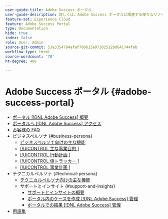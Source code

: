 ```yaml
---
user-guide-title: Adobe Success ポータル
user-guide-description: 詳しくは、Adobe Success ポータルに関連する様々なリソースを参照してください。
feature-set: Experience Cloud
feature: Adobe Success Portal
type: Documentation
hide: true
index: false
role: User, Admin
source-git-commit: 53a3354794afaf700613a073025129d641744fab
workflow-type: tm+mt
source-wordcount: '70'
ht-degree: 40%

---
```



# Adobe Success ポータル {#adobe-success-portal}

- [ポータル  [!DNL Adobe Success]  概要](/help/adobe-success-portal/adobe-success-portal-introduction.md)
- [ポータルへ  [!DNL Adobe Success]  アクセス](/help/adobe-success-portal/access-to-the-adobe-success-portal.md)
- [お客様の FAQ](/help/adobe-success-portal/adobe-success-portal-customer-faq.md)
- ビジネスペルソナ {#business-persona}
   - [ビジネスペルソナ向けの主な機能](/help/adobe-success-portal/business-persona/key-functionalities-for-business-persona.md)
   - [[!UICONTROL  主な事業目的 ]](/help/adobe-success-portal/business-persona/key-business-objectives.md)
   - [[!UICONTROL  行動計画 ]](/help/adobe-success-portal/business-persona/action-plan.md)
   - [[!UICONTROL  値トラッカー ]](/help/adobe-success-portal/business-persona/value-tracker.md)
   - [[!UICONTROL  事業計画 ]](/help/adobe-success-portal/business-persona/engagement-plan.md)
- テクニカルペルソナ {#technical-persona}
   - [テクニカルペルソナ向けの主な機能](/help/adobe-success-portal/technical-persona/key-functionalities-for-technical-persona.md)
   - サポートとインサイト {#support-and-insights}
      - [サポートとインサイトの概要](/help/adobe-success-portal/technical-persona/support-and-insights/support-and-insights-overview.md)
      - [ポータル内のケースを作成  [!DNL Adobe Success]  管理](/help/adobe-success-portal/technical-persona/support-and-insights/create-and-manage-cases-in-the-adobe-success-portal.md)
      - [ポータルでの結果  [!DNL Adobe Success]  管理](/help/adobe-success-portal/technical-persona/support-and-insights/manage-findings-adobe-success-portal.md)
- [用語集](/help/adobe-success-portal/glossary.md)
